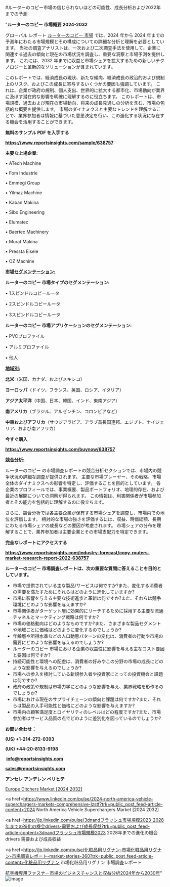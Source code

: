 #ルーターのコピー市場の信じられないほどの可能性、成長分析および2032年までの予測

"<strong>ルーターのコピー 市場概要 2024-2032</strong>

グローバル レポート <a href=https://www.reportsinsights.com/sample/638757>ルーターのコピー 市場</a> では、2024 年から 2024 年までの予測年にわたる市場規模とその構成についての詳細な分析と理解を必要としています。 当社の調査アナリストは、一次および二次調査手法を使用して、企業に関連する過去の傾向と現在の市場状況を調査し、重要な洞察と市場予測を提供します。 これには、2032 年までに収益と市場シェアを拡大​​するための新しいテクノロジーと革新的なソリューションが含まれています。

このレポートでは、経済成長の現状、新たな傾向、経済成長の政治的および規制上のリスク、およびこの成長に寄与するいくつかの要因も強調しています。 これは、企業が政府の規制、個人支出、世界的に拡大する都市化、市場動向が業界に及ぼす潜在的な影響を明確に理解するのに役立ちます。 このレポートは、市場規模、過去および現在の市場動向、将来の成長見通しの分析を含む、市場の包括的な概要を提供します。 市場のダイナミクスと主要なトレンドを理解することで、業界参加者は情報に基づいた意思決定を行い、この進化する状況に存在する機会を活用することができます。

<strong><b>無料のサンプル PDF を入手する</b></strong>

<a href=https://www.reportsinsights.com/sample/638757><strong><u>https://www.reportsinsights.com/sample/638757</u></strong></a>

<strong>主要な上場企業:</strong>

• ATech Machine

• Fom Industrie

• Emmegi Group

• Yilmaz Machine

• Kaban Makina

• Sibo Engineering

• Elumatec

• Baertec Machinery

• Murat Makina

• Pressta Eisele

• OZ Machine

<strong><u>市場セグメンテーション</u></strong><strong><u>:</u></strong>

<strong>ルーターのコピー 市場タイプのセグメンテーション:</strong>

• 1スピンドルコピールータ

• 2スピンドルコピールータ

• 3スピンドルコピールータ

<strong>ルーターのコピー 市場アプリケーションのセグメンテーション:</strong>

• PVCプロファイル

• アルミプロファイル

• 他人

<strong><u>地域別</u></strong><strong><u>:</u></strong>

<strong>北米</strong>（米国、カナダ、およびメキシコ）

<strong>ヨーロッパ</strong>（ドイツ、フランス、英国、ロシア、イタリア）

<strong>アジア太平洋</strong>（中国、日本、韓国、インド、東南アジア）

<strong>南アメリカ</strong>（ブラジル、アルゼンチン、コロンビアなど）

<strong>中東およびアフリカ</strong>（サウジアラビア、アラブ首長国連邦、エジプト、ナイジェリア、および南アフリカ）

<strong>今すぐ購入</strong>

<a href=https://www.reportsinsights.com/buynow/638757><strong><u>https://www.reportsinsights.com/buynow/638757</u></strong></a>

<strong><u>競合分析:</u></strong>

ルーターのコピー の市場調査レポートの競合分析セクションでは、市場内の競争状況の詳細な調査が提供されます。 主要な市場プレーヤー、その戦略、市場全体のダイナミクスへの影響を特定し、評価することを目的としています。 各企業のプロフィールでは、事業概要、製品ポートフォリオ、地理的存在、および最近の展開についての洞察が得られます。 この情報は、利害関係者が市場参加者とその能力を包括的に理解するのに役立ちます。

さらに、競合分析では各主要企業が保有する市場シェアを調査し、市場内での地位を評価します。 相対的な市場の強さを評価するには、収益、時価総額、長期にわたる市場シェアの成長などの要因が考慮されます。 市場シェアの分布を理解することで、業界参加者は主要企業とその市場支配力を特定できます。

<strong>完全なレポートにアクセスする</strong>

<a href=https://www.reportsinsights.com/industry-forecast/copy-routers-market-research-report-2022-638757><strong><u><b>https://www.reportsinsights.com/industry-forecast/copy-routers-market-research-report-2022-638757</b></u></strong></a>

<strong><b>ルーターのコピー 市場調査レポートは、次の重要な質問に答えることを目的としています。</b></strong>
<ul>
  <li>市場で提供されている主な製品/サービスは何ですか?また、変化する消費者の需要を満たすためにそれらはどのように進化していますか?</li>
  <li>市場に影響を与える主要な技術進歩と革新は何ですか?また、それらは競争環境にどのような影響を与えますか?</li>
  <li>市場関係者がターゲット層に効果的にリーチするために採用する主要な流通チャネルとマーケティング戦略は何ですか?</li>
  <li>市場の価格動向はどのようなものですか?また、さまざまな製品セグメントや地域ごとに価格はどのように変化するのでしょうか?</li>
  <li>年齢層や所得水準などの人口動態パターンの変化は、消費者の行動や市場の需要にどのような影響を与えるのでしょうか?</li>
  <li>ルーターのコピー 市場における企業の収益性に影響を与える主なコスト要因と要因は何ですか?</li>
  <li>持続可能性と環境への配慮は、消費者の好みやこの分野の市場の成長にどのような影響を与えるのでしょうか?</li>
  <li>市場への参入を検討している新規参入者や投資家にとっての投資機会と課題は何ですか?</li>
  <li>政府の政策や規制は市場力学にどのような影響を与え、業界戦略を形作るのでしょうか?</li>
  <li>市場における現在のサプライチェーンの傾向と課題は何ですか?また、それらは製品の入手可能性と価格にどのような影響を与えますか?</li>
  <li>市場内の顧客満足度とロイヤリティのレベルはどの程度ですか?また、市場参加者はサービス品質の点でどのように差別化を図っているのでしょうか?</li>
</ul>
<strong>お問い合わせ：</strong>

<strong>(US) +1-214-272-0393</strong>

<strong>(UK) +44-20-8133-9198</strong>

<strong> </strong><a href=info@reportsinsights.com><strong><u>info@reportsinsights.com</u></strong></a>

<a href=sales@reportsinsights.com><strong><u>sales@reportsinsights.com</u></strong></a>

<strong>アンセレ アンデレン ベリヒテ</strong>

<a href=https://www.linkedin.com/pulse/europe-ditchers-markets-trends-growth-drivers-forecasts-evdlf/>Europe Ditchers Market [2024 2032]</a>

<a href=https://www.linkedin.com/pulse/2024-north-america-vehicle-superchargers-markets-comprehensive-lzstf?trk=public_post_feed-article-content>2024 North America Vehicle Superchargers Market [2024 2032]</a>

<a href=https://jp.linkedin.com/pulse/3dnandフラッシュ市場規模2023-2028年までの進化の機会drivers-需要および成長収益?trk=public_post_feed-article-content>3dnandフラッシュ市場規模2023 2028年までの進化の機会drivers 需要および成長収益</a>

<a href=https://jp.linkedin.com/pulse/化粧品用リグナン-市場化粧品用リグナン-市場調査レポート-market-stories-360?trk=public_post_feed-article-content>化粧品用リグナン 市場化粧品用リグナン 市場調査レポート</a>

<a href=https://www.linkedin.com/pulse/航空機専用ファスナー市場のビジネスチャンスと収益分析2024年から2030年-tribunal-analytics-360-axd3f/>航空機専用ファスナー市場のビジネスチャンスと収益分析2024年から2030年</a>"
![image](https://github.com/aakesh123242/RIMarket/assets/158431203/79378e87-1a1a-42b1-b656-06b7a269f5f3)

